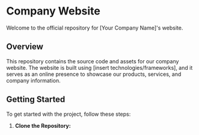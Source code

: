 # Company Website

Welcome to the official repository for [Your Company Name]'s website.

## Overview

This repository contains the source code and assets for our company website. The website is built using [insert technologies/frameworks], and it serves as an online presence to showcase our products, services, and company information.

## Getting Started

To get started with the project, follow these steps:

1. **Clone the Repository:**
